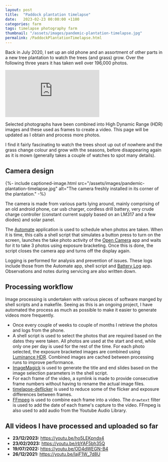 ```yaml
---
layout: post
title:  "Paddock plantation timelapse"
date:   2023-02-23 00:00:00 +1100
categories: farm
tags: timelapse photography farm
thumbnail: "/assets/images/pandemic-plantation-timelapse.jpg"
permalink: /PaddockPlantationTimelapse.html
---
```


Back in July 2020, I set up an old phone and an assortment of other parts in a
new tree plantation to watch the trees (and grass) grow. Over the following
three years it has taken well over 196,000 photos.

<iframe class="embedded-4by3" src="https://www.youtube-nocookie.com/embed/ho5LEKpndx4?si=HWdEe_XU5RMaQt0E" title="YouTube video player" frameborder="0" allow="accelerometer; autoplay; clipboard-write; encrypted-media; gyroscope; picture-in-picture; web-share" allowfullscreen></iframe>

Selected photographs have been combined into High Dynamic Range (HDR) images and
these used as frames to create a video. This page will be updated as I obtain
and process more photos.

I find it fairly fascinating to watch the trees shoot up out of nowhere and the
grass change colour and grow with the seasons, before disappearing again as it
is mown (generally takes a couple of watches to spot many details).

## Camera design
{%- include captioned-image.html src="/assets/images/pandemic-plantation-timelapse.jpg" alt="The camera freshly installed in its corner of the plantation." -%}

The camera is made from various parts lying around, mainly comprising of an old android phone, car usb charger, cordless drill battery, very crude charge controller (constant current supply based on an LM317 and a few diodes) and solar panel.

The [Automate](https://llamalab.com/automate/) application is used to schedule when photos are taken. When it is time, this calls a shell script that simulates a button press to turn on the screen, launches the take photo activity of the [Open Camera](https://opencamera.org.uk/) app and waits for it to take 3 photos using exposure bracketing. Once this is done, the script closes the camera app and turns off the display again.

Logging is performed for analysis and prevention of issues. These logs include those from the Automate app, shell script and [Battery Log](https://play.google.com/store/apps/details?id=kr.hwangti.batterylog&hl=en&gl=US) app. Observations and notes during servicing are also written down.


## Processing workflow
Image processing is undertaken with various pieces of software manged by shell scripts and a makefile. Seeing as this is an ongoing project, I have automated the process as much as possible to make it easier to generate videos more frequently.

- Once every couple of weeks to couple of months I retrieve the photos and logs from the phone.
- A shell script is used to select the photos that are required based on the dates they were taken. All photos are used at the start and end, while only one per day is used for the rest of the time. For each photo selected, the exposure bracketed images are combined using [Luminance HDR](https://github.com/LuminanceHDR/LuminanceHDR). Combined images are cached between processing runs to improve performance.
- [ImageMagick](https://imagemagick.org/index.php) is used to generate the title and end slides based on the image selection parameters in the shell script.
- For each frame of the video, a symlink is made to provide consecutive frame numbers without having to rename the actual image files.
- [timelapse-deflicker](https://github.com/cyberang3l/timelapse-deflicker/tree/master) is used to reduce some of the flicker and exposure differences between frames.
- [FFmpeg](https://ffmpeg.org/) is used to combine each frame into a video. The `drawtext` filter is used to add the date of each frame's capture to the video. FFmpeg is also used to add audio from the Youtube Audio Library.

## All videos I have processed and uploaded so far
<ul>
  <li><b>23/12/2023:</b> <a href="https://youtu.be/ho5LEKpndx4">https://youtu.be/ho5LEKpndx4</a></li>
  <li><b>23/02/2023:</b> <a href="https://youtu.be/rbYAF5bh35Q">https://youtu.be/rbYAF5bh35Q</a></li>
  <li><b>19/07/2022:</b> <a href="https://youtu.be/OD4dWEGN-B4">https://youtu.be/OD4dWEGN-B4</a></li>
  <li><b>26/12/2021:</b> <a href="https://youtu.be/lajF1W_7d8U">https://youtu.be/lajF1W_7d8U</a></li>
</ul>